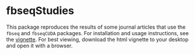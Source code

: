 # fbseqStudies

This package reproduces the results of some journal articles that use the `fbseq` and `fbseqCUDA` packages. For installation and  usage instructions, see the [vignette](https://github.com/wlandau/fbseqStudies/blob/master/vignettes/guide.html). For best viewing, download the html vignette to your desktop and open it with a browser.
